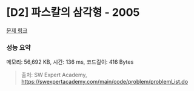 # [D2] 파스칼의 삼각형 - 2005 

[문제 링크](https://swexpertacademy.com/main/code/problem/problemDetail.do?contestProbId=AV5P0-h6Ak4DFAUq) 

### 성능 요약

메모리: 56,692 KB, 시간: 136 ms, 코드길이: 416 Bytes



> 출처: SW Expert Academy, https://swexpertacademy.com/main/code/problem/problemList.do